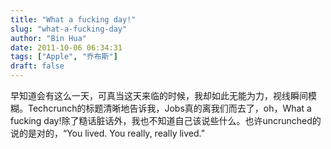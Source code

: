 ```yaml
---
title: "What a fucking day!"
slug: "what-a-fucking-day"
author: "Bin Hua"
date: 2011-10-06 06:34:31
tags: ["Apple", "乔布斯"]
draft: false
---
```


早知道会有这么一天，可真当这天来临的时候，我却如此无能为力，视线瞬间模糊。Techcrunch的标题清晰地告诉我，Jobs真的离我们而去了，oh，What a fucking day!除了糙话脏话外，我也不知道自己该说些什么。也许uncrunched的说的是对的，“You lived. You really, really lived.”